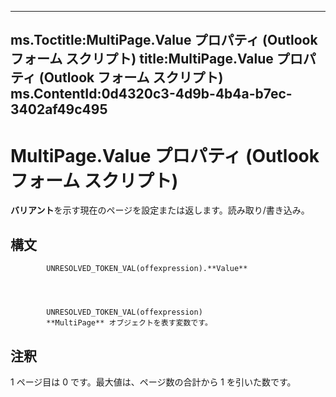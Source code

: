 

---
ms.Toctitle:MultiPage.Value プロパティ (Outlook フォーム スクリプト)
title:MultiPage.Value プロパティ (Outlook フォーム スクリプト)
ms.ContentId:0d4320c3-4d9b-4b4a-b7ec-3402af49c495
---
# MultiPage.Value プロパティ (Outlook フォーム スクリプト)




**バリアント**を示す現在のページを設定または返します。読み取り/書き込み。

## 構文

            UNRESOLVED_TOKEN_VAL(offexpression).**Value**




            UNRESOLVED_TOKEN_VAL(offexpression)
            **MultiPage** オブジェクトを表す変数です。



## 注釈
1 ページ目は 0 です。最大値は、ページ数の合計から 1 を引いた数です。




